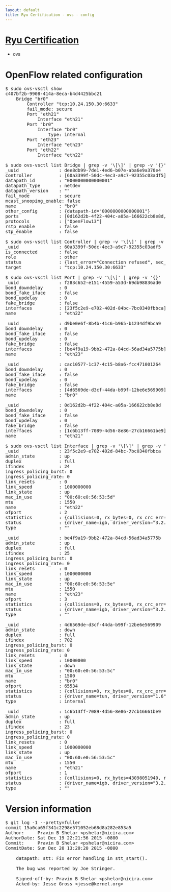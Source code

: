```yaml
---
layout: default
title: Ryu Certification - ovs - config
---
```

# [Ryu Certification](http://osrg.github.io/ryu/certification.html)
* ovs 

# OpenFlow related configuration
<pre>
$ sudo ovs-vsctl show
c407bf2b-9908-414a-8eca-b4d4425bbc21
    Bridge "br0"
        Controller "tcp:10.24.150.30:6633"
        fail_mode: secure
        Port "eth21"
            Interface "eth21"
        Port "br0"
            Interface "br0"
                type: internal
        Port "eth23"
            Interface "eth23"
        Port "eth22"
            Interface "eth22"

$ sudo ovs-vsctl list Bridge | grep -v '\[\]' | grep -v '{}'
_uuid               : dee8db99-7de1-4ed6-b07e-aba6e9a370e4
controller          : [60a3399f-50dc-4ec3-a9c7-92355c03adf5]
datapath_id         : "0000000000000001"
datapath_type       : netdev
datapath_version    : "<built-in>"
fail_mode           : secure
mcast_snooping_enable: false
name                : "br0"
other_config        : {datapath-id="0000000000000001"}
ports               : [0d162d2b-4f22-404c-a05a-166622cb8e8d, cac10577-1c37-4c15-b8a6-fcc471001264, d9be0e6f-8b4b-41c6-b965-b1234df9bca9, f283c652-e151-4559-a53d-69db98836ad0]
protocols           : ["OpenFlow13"]
rstp_enable         : false
stp_enable          : false

$ sudo ovs-vsctl list Controller | grep -v '\[\]' | grep -v '{}'
_uuid               : 60a3399f-50dc-4ec3-a9c7-92355c03adf5
is_connected        : false
role                : other
status              : {last_error="Connection refused", sec_since_connect="662", sec_since_disconnect="0", state=BACKOFF}
target              : "tcp:10.24.150.30:6633"

$ sudo ovs-vsctl list Port | grep -v '\[\]' | grep -v '{}'
_uuid               : f283c652-e151-4559-a53d-69db98836ad0
bond_downdelay      : 0
bond_fake_iface     : false
bond_updelay        : 0
fake_bridge         : false
interfaces          : [23f5c2e9-e702-402d-84bc-7bc0340fbbca]
name                : "eth22"

_uuid               : d9be0e6f-8b4b-41c6-b965-b1234df9bca9
bond_downdelay      : 0
bond_fake_iface     : false
bond_updelay        : 0
fake_bridge         : false
interfaces          : [be4f9a19-9bb2-472a-84cd-56ad34a5775b]
name                : "eth23"

_uuid               : cac10577-1c37-4c15-b8a6-fcc471001264
bond_downdelay      : 0
bond_fake_iface     : false
bond_updelay        : 0
fake_bridge         : false
interfaces          : [4d6569de-d3cf-44da-b99f-12be6e569909]
name                : "br0"

_uuid               : 0d162d2b-4f22-404c-a05a-166622cb8e8d
bond_downdelay      : 0
bond_fake_iface     : false
bond_updelay        : 0
fake_bridge         : false
interfaces          : [1c6b13ff-7089-4d56-8e86-27cb16661be9]
name                : "eth21"

$ sudo ovs-vsctl list Interface | grep -v '\[\]' | grep -v '{}'
_uuid               : 23f5c2e9-e702-402d-84bc-7bc0340fbbca
admin_state         : up
duplex              : full
ifindex             : 24
ingress_policing_burst: 0
ingress_policing_rate: 0
link_resets         : 0
link_speed          : 1000000000
link_state          : up
mac_in_use          : "00:60:e0:56:53:5d"
mtu                 : 1550
name                : "eth22"
ofport              : 2
statistics          : {collisions=0, rx_bytes=0, rx_crc_err=0, rx_dropped=0, rx_errors=0, rx_frame_err=0, rx_over_err=0, rx_packets=0, tx_bytes=29593141378, tx_dropped=0, tx_errors=0, tx_packets=19752905}
status              : {driver_name=igb, driver_version="3.2.10-k", firmware_version="2.10-9"}
type                : ""

_uuid               : be4f9a19-9bb2-472a-84cd-56ad34a5775b
admin_state         : up
duplex              : full
ifindex             : 25
ingress_policing_burst: 0
ingress_policing_rate: 0
link_resets         : 0
link_speed          : 1000000000
link_state          : up
mac_in_use          : "00:60:e0:56:53:5e"
mtu                 : 1550
name                : "eth23"
ofport              : 3
statistics          : {collisions=0, rx_bytes=0, rx_crc_err=0, rx_dropped=0, rx_errors=0, rx_frame_err=0, rx_over_err=0, rx_packets=0, tx_bytes=6995227500, tx_dropped=0, tx_errors=0, tx_packets=4663485}
status              : {driver_name=igb, driver_version="3.2.10-k", firmware_version="2.10-9"}
type                : ""

_uuid               : 4d6569de-d3cf-44da-b99f-12be6e569909
admin_state         : down
duplex              : full
ifindex             : 702
ingress_policing_burst: 0
ingress_policing_rate: 0
link_resets         : 0
link_speed          : 10000000
link_state          : down
mac_in_use          : "00:60:e0:56:53:5c"
mtu                 : 1500
name                : "br0"
ofport              : 65534
statistics          : {collisions=0, rx_bytes=0, rx_crc_err=0, rx_dropped=0, rx_errors=0, rx_frame_err=0, rx_over_err=0, rx_packets=0, tx_bytes=0, tx_dropped=0, tx_errors=0, tx_packets=0}
status              : {driver_name=tun, driver_version="1.6", firmware_version="N/A"}
type                : internal

_uuid               : 1c6b13ff-7089-4d56-8e86-27cb16661be9
admin_state         : up
duplex              : full
ifindex             : 23
ingress_policing_burst: 0
ingress_policing_rate: 0
link_resets         : 0
link_speed          : 1000000000
link_state          : up
mac_in_use          : "00:60:e0:56:53:5c"
mtu                 : 1550
name                : "eth21"
ofport              : 1
statistics          : {collisions=0, rx_bytes=43098051940, rx_crc_err=0, rx_dropped=0, rx_errors=0, rx_frame_err=0, rx_over_err=0, rx_packets=28785705, tx_bytes=0, tx_dropped=0, tx_errors=0, tx_packets=0}
status              : {driver_name=igb, driver_version="3.2.10-k", firmware_version="2.10-9"}
type                : ""
</pre>

# Version information
<pre>
$ git log -1 --pretty=fuller
commit 15a0ca65f341c2298e571052eb68d8a282e853a5
Author:     Pravin B Shelar &lt;pshelar@nicira.com&gt;
AuthorDate: Sat Dec 19 22:21:56 2015 -0800
Commit:     Pravin B Shelar &lt;pshelar@nicira.com&gt;
CommitDate: Sun Dec 20 13:20:20 2015 -0800

    datapath: stt: Fix error handling in stt_start&#40;&#41;.
    
    The bug was reported by Joe Stringer.
    
    Signed-off-by: Pravin B Shelar &lt;pshelar@nicira.com&gt;
    Acked-by: Jesse Gross &lt;jesse@kernel.org&gt;
</pre>
